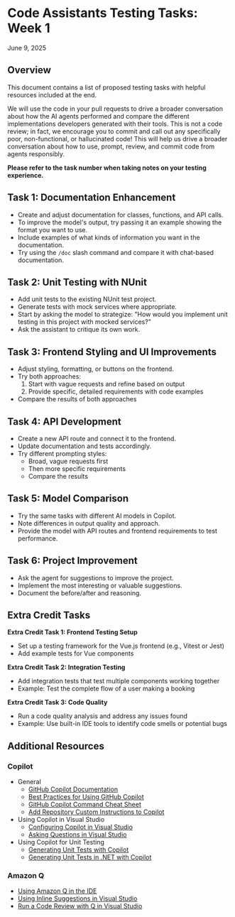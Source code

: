 # Code Assistants Testing Tasks: Week 1

June 9, 2025

## Overview

This document contains a list of proposed testing tasks with helpful resources included at the end.

We will use the code in your pull requests to drive a broader conversation about how the AI agents performed and compare the different implementations developers generated with their tools. This is not a code review; in fact, we encourage you to commit and call out any specifically poor, non-functional, or hallucinated code! This will help us drive a broader conversation about how to use, prompt, review, and commit code from agents responsibly.

**Please refer to the task number when taking notes on your testing experience.**

## Task 1: Documentation Enhancement

- Create and adjust documentation for classes, functions, and API calls.
- To improve the model's output, try passing it an example showing the format you want to use.
- Include examples of what kinds of information you want in the documentation.
- Try using the `/doc` slash command and compare it with chat-based documentation.

## Task 2: Unit Testing with NUnit

- Add unit tests to the existing NUnit test project.
- Generate tests with mock services where appropriate.
- Start by asking the model to strategize: "How would you implement unit testing in this project with mocked services?"
- Ask the assistant to critique its own work.

## Task 3: Frontend Styling and UI Improvements

- Adjust styling, formatting, or buttons on the frontend.
- Try both approaches:
  1. Start with vague requests and refine based on output
  2. Provide specific, detailed requirements with code examples
- Compare the results of both approaches

## Task 4: API Development

- Create a new API route and connect it to the frontend.
- Update documentation and tests accordingly.
- Try different prompting styles:
  - Broad, vague requests first
  - Then more specific requirements
  - Compare the results

## Task 5: Model Comparison

- Try the same tasks with different AI models in Copilot.
- Note differences in output quality and approach.
- Provide the model with API routes and frontend requirements to test performance.

## Task 6: Project Improvement

- Ask the agent for suggestions to improve the project.
- Implement the most interesting or valuable suggestions.
- Document the before/after and reasoning.

## Extra Credit Tasks

**Extra Credit Task 1: Frontend Testing Setup**

   - Set up a testing framework for the Vue.js frontend (e.g., Vitest or Jest)
   - Add example tests for Vue components

**Extra Credit Task 2: Integration Testing**

   - Add integration tests that test multiple components working together
   - Example: Test the complete flow of a user making a booking

**Extra Credit Task 3: Code Quality**
   - Run a code quality analysis and address any issues found
   - Example: Use built-in IDE tools to identify code smells or potential bugs

## Additional Resources

### Copilot

- General
  - [GitHub Copilot Documentation](https://docs.github.com/en/copilot)
  - [Best Practices for Using GitHub Copilot](https://docs.github.com/en/copilot/using-github-copilot/best-practices-for-using-github-copilot)
  - [GitHub Copilot Command Cheat Sheet](https://docs.github.com/en/copilot/using-github-copilot/copilot-chat/github-copilot-chat-cheat-sheet)
  - [Add Repository Custom Instructions to Copilot](https://docs.github.com/en/copilot/customizing-copilot/adding-repository-custom-instructions-for-github-copilot)
- Using Copilot in Visual Studio
  - [Configuring Copilot in Visual Studio](https://docs.github.com/en/copilot/managing-copilot/configure-personal-settings/configuring-github-copilot-in-your-environment)
  - [Asking Questions in Visual Studio](https://docs.github.com/en/copilot/using-github-copilot/copilot-chat/asking-github-copilot-questions-in-your-ide)
- Using Copilot for Unit Testing
  - [Generating Unit Tests with Copilot](https://github.blog/ai-and-ml/github-copilot/how-to-generate-unit-tests-with-github-copilot-tips-and-examples/) 
  - [Generating Unit Tests in .NET with Copilot](https://learn.microsoft.com/en-us/dotnet/core/testing/unit-testing-with-copilot)



### Amazon Q

- [Using Amazon Q in the IDE](https://docs.aws.amazon.com/amazonq/latest/qdeveloper-ug/q-in-IDE.html) 
- [Using Inline Suggestions in Visual Studio](https://docs.aws.amazon.com/amazonq/latest/qdeveloper-ug/inline-suggestions.html)
- [Run a Code Review with Q in Visual Studio](https://docs.aws.amazon.com/amazonq/latest/qdeveloper-ug/code-reviews.html)